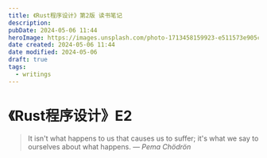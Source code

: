 ```yaml
---
title: 《Rust程序设计》第2版 读书笔记
description: 
pubDate: 2024-05-06 11:44
heroImage: https://images.unsplash.com/photo-1713458159923-e511573e905c?crop=entropy&cs=srgb&fm=jpg&ixid=M3wzNjM5Nzd8MHwxfHJhbmRvbXx8fHx8fHx8fDE3MTQ5NjcwNTZ8&ixlib=rb-4.0.3&q=85
date created: 2024-05-06 11:44
date modified: 2024-05-06
draft: true
tags:
  - writings
---
```


# 《Rust程序设计》E2

> It isn't what happens to us that causes us to suffer; it's what we say to ourselves about what happens.
> — <cite>Pema Chödrön</cite>














